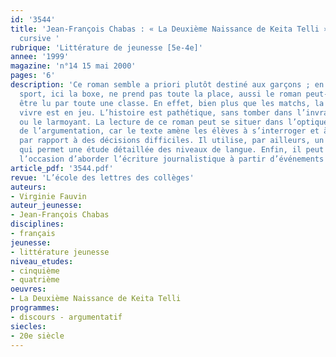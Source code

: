 ```yaml
---
id: '3544'
title: 'Jean-François Chabas : « La Deuxième Naissance de Keita Telli ». Lecture
  cursive '
rubrique: 'Littérature de jeunesse [5e-4e]'
annee: '1999'
magazine: 'n°14 15 mai 2000'
pages: '6'
description: 'Ce roman semble a priori plutôt destiné aux garçons ; en réalité, le
  sport, ici la boxe, ne prend pas toute la place, aussi le roman peut-il aisément
  être lu par toute une classe. En effet, bien plus que les matchs, la volonté de
  vivre est en jeu. L’histoire est pathétique, sans tomber dans l’invraisemblable
  ou le larmoyant. La lecture de ce roman peut se situer dans l’optique d’une approche
  de l’argumentation, car le texte amène les élèves à s’interroger et à prendre position
  par rapport à des décisions difficiles. Il utilise, par ailleurs, un langage familier,
  qui permet une étude détaillée des niveaux de langue. Enfin, il peut aussi être
  l’occasion d’aborder l’écriture journalistique à partir d’événements sportifs marquants.'
article_pdf: '3544.pdf'
revue: 'L’école des lettres des collèges'
auteurs:
- Virginie Fauvin
auteur_jeunesse:
- Jean-François Chabas
disciplines:
- français
jeunesse:
- littérature jeunesse
niveau_etudes:
- cinquième
- quatrième
oeuvres:
- La Deuxième Naissance de Keita Telli
programmes:
- discours - argumentatif
siecles:
- 20e siècle
---
```

